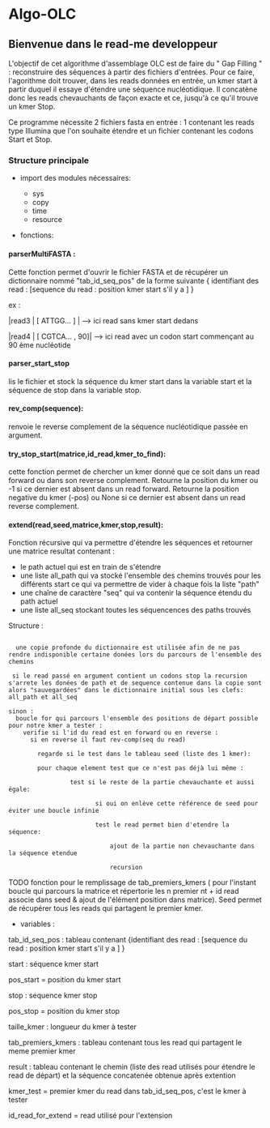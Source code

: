 # Algo-OLC

## Bienvenue dans le read-me developpeur 

L'objectif de cet algorithme d'assemblage OLC est de faire du " Gap Filling " : reconstruire des séquences à partir des fichiers d'entrées. Pour ce faire, l'agorithme doit trouver, dans les reads données en entrée, un kmer start à partir duquel il essaye d'étendre une séquence nucléotidique. Il concatène donc les reads chevauchants de façon exacte et ce, jusqu'à ce qu'il trouve un kmer Stop. 

Ce programme nécessite 2 fichiers fasta en entrée : 1 contenant les reads type Illumina que l'on souhaite étendre et un fichier contenant les codons Start et Stop.  

### Structure principale 

- import des modules nécessaires: 
  - sys 
  - copy
  - time 
  - resource

- fonctions:

#### parserMultiFASTA : 

  Cette fonction permet d'ouvrir le fichier FASTA et de récupérer un dictionnaire nommé "tab_id_seq_pos" de la forme suivante 
   { identifiant des read : [sequence du read : position kmer start s'il y a ] }
   
   ex :
   
   |read3 | [ ATTGG... ] |  --> ici read sans kmer start dedans
   
   

   |read4 | [ CGTCA... , 90]| --> ici read avec un codon start commençant au 90 ème nucléotide


#### parser_start_stop

   lis le fichier et stock la séquence du kmer start dans la variable start et la séquence de stop dans la variable stop. 
   
#### rev_comp(sequence):
renvoie le reverse complement de la séquence nucléotidique passée en argument.


#### try_stop_start(matrice,id_read,kmer_to_find):

cette fonction permet de chercher un kmer donné que ce soit dans un read forward ou dans son reverse complement. Retourne la position du kmer ou -1 si ce dernier est absent dans un read forward. 
Retourne la position negative du kmer (-pos) ou None si ce dernier est absent dans un read reverse complement.



#### extend(read,seed,matrice,kmer,stop,result):

  Fonction récursive qui va permettre d'étendre les séquences et retourner une matrice resultat contenant : 
  - le path actuel qui est en train de s'étendre
  - une liste all_path qui va stocké l'ensemble des chemins trouvés pour les différents start ce qui va permettre de vider à chaque fois la liste "path"
  - une chaîne de caractère "seq" qui va contenir la séquence étendu du path actuel
  - une liste all_seq stockant toutes les séquencences des paths trouvés
  
  Structure : 
  
```

  une copie profonde du dictionnaire est utilisée afin de ne pas rendre indisponible certaine donées lors du parcours de l'ensemble des chemins
  
 si le read passé en argument contient un codons stop la recursion s'arrete les donées de path et de sequence contenue dans la copie sont alors "sauvegardées" dans le dictionnaire initial sous les clefs: all_path et all_seq

sinon :
  boucle for qui parcours l'ensemble des positions de départ possible pour notre kmer a tester :
    verifie si l'id du read est en forward ou en reverse :
      si en reverse il faut rev-comp(seq du read)
      
      	regarde si le test dans le tableau seed (liste des 1 kmer):
        
        pour chaque element test que ce n'est pas déjà lui même :
          
         		 test si le reste de la partie chevauchante et aussi égale: 
            
            			si oui on enlève cette référence de seed pour éviter une boucle infinie 
            
            			test le read permet bien d'etendre la séquence: 
              
             				ajout de la partie non chevauchante dans la séquence etendue 
              
              				recursion 
```

TODO fonction pour le remplissage de tab_premiers_kmers ( pour l'instant boucle qui parcours la matrice et répertorie les n premier nt + id read associe dans seed & ajout de l'élément position dans matrice). Seed permet de récupérer tous les reads qui partagent le premier kmer. 
        
-  variables : 

tab_id_seq_pos : tableau contenant {identifiant des read : [sequence du read : position kmer start s'il y a ] }

start : séquence kmer start

pos_start = position du kmer start

stop : sequence kmer stop

pos_stop = position du kmer stop

taille_kmer : longueur du kmer à tester 

tab_premiers_kmers : tableau contenant tous les read qui partagent le meme premier kmer

result : tableau contenant le chemin (liste des read utilisés pour étendre le read de départ) et la séquence concatenée obtenue après extention

kmer_test = premier kmer du read dans tab_id_seq_pos, c'est le kmer à tester

id_read_for_extend = read utilisé pour l'extension







 
